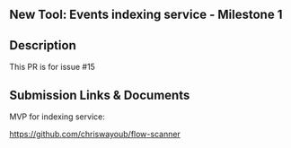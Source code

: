 ## New Tool: Events indexing service - Milestone 1

## Description

This PR is for issue #15

## Submission Links & Documents

MVP for indexing service:

https://github.com/chriswayoub/flow-scanner
